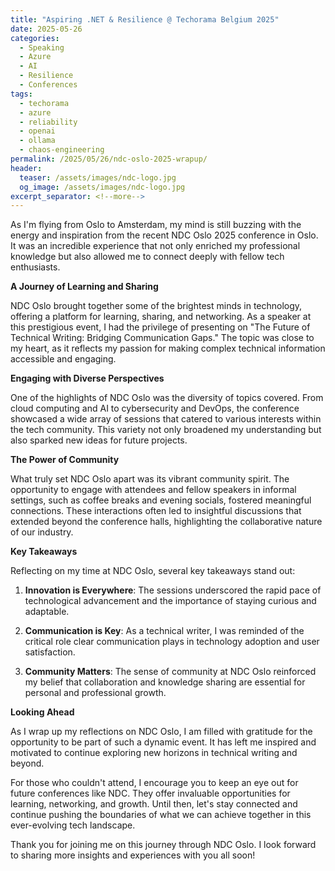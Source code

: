```yaml
---
title: "Aspiring .NET & Resilience @ Techorama Belgium 2025"
date: 2025-05-26
categories:
  - Speaking
  - Azure
  - AI
  - Resilience
  - Conferences
tags:
  - techorama
  - azure
  - reliability
  - openai
  - ollama
  - chaos-engineering
permalink: /2025/05/26/ndc-oslo-2025-wrapup/
header:
  teaser: /assets/images/ndc-logo.jpg
  og_image: /assets/images/ndc-logo.jpg
excerpt_separator: <!--more-->
---
```


As I'm flying from Oslo to Amsterdam, my mind is still buzzing with the energy and inspiration from the recent NDC Oslo 2025 conference in Oslo. It was an incredible experience that not only enriched my professional knowledge but also allowed me to connect deeply with fellow tech enthusiasts.

**A Journey of Learning and Sharing**

NDC Oslo brought together some of the brightest minds in technology, offering a platform for learning, sharing, and networking. As a speaker at this prestigious event, I had the privilege of presenting on "The Future of Technical Writing: Bridging Communication Gaps." The topic was close to my heart, as it reflects my passion for making complex technical information accessible and engaging.

**Engaging with Diverse Perspectives**

One of the highlights of NDC Oslo was the diversity of topics covered. From cloud computing and AI to cybersecurity and DevOps, the conference showcased a wide array of sessions that catered to various interests within the tech community. This variety not only broadened my understanding but also sparked new ideas for future projects.

**The Power of Community**

What truly set NDC Oslo apart was its vibrant community spirit. The opportunity to engage with attendees and fellow speakers in informal settings, such as coffee breaks and evening socials, fostered meaningful connections. These interactions often led to insightful discussions that extended beyond the conference halls, highlighting the collaborative nature of our industry.

**Key Takeaways**

Reflecting on my time at NDC Oslo, several key takeaways stand out:

1. **Innovation is Everywhere**: The sessions underscored the rapid pace of technological advancement and the importance of staying curious and adaptable.
   
2. **Communication is Key**: As a technical writer, I was reminded of the critical role clear communication plays in technology adoption and user satisfaction.

3. **Community Matters**: The sense of community at NDC Oslo reinforced my belief that collaboration and knowledge sharing are essential for personal and professional growth.

**Looking Ahead**

As I wrap up my reflections on NDC Oslo, I am filled with gratitude for the opportunity to be part of such a dynamic event. It has left me inspired and motivated to continue exploring new horizons in technical writing and beyond.

For those who couldn't attend, I encourage you to keep an eye out for future conferences like NDC. They offer invaluable opportunities for learning, networking, and growth. Until then, let's stay connected and continue pushing the boundaries of what we can achieve together in this ever-evolving tech landscape.

Thank you for joining me on this journey through NDC Oslo. I look forward to sharing more insights and experiences with you all soon!
